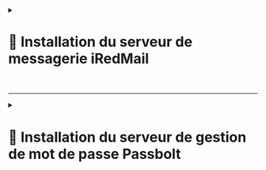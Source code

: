<details>
<summary><h1>🎯 Installation du serveur de messagerie iRedMail<h1></summary>

</details>

---


<details>
<summary><h1>🎯 Installation du serveur de gestion de mot de passe Passbolt<h1></summary>

</details>
